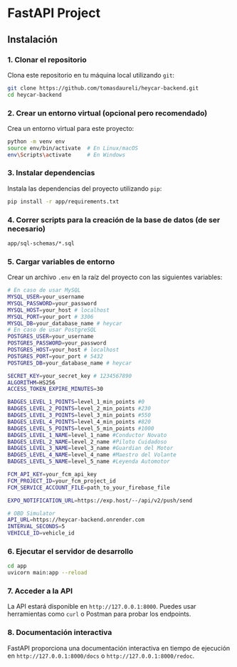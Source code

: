 # FastAPI Project

## Instalación

### 1. Clonar el repositorio

Clona este repositorio en tu máquina local utilizando `git`:

```bash
git clone https://github.com/tomasdaureli/heycar-backend.git
cd heycar-backend
```

### 2. Crear un entorno virtual (opcional pero recomendado)

Crea un entorno virtual para este proyecto:

```bash
python -m venv env
source env/bin/activate  # En Linux/macOS
env\Scripts\activate     # En Windows
```

### 3. Instalar dependencias

Instala las dependencias del proyecto utilizando `pip`:

```bash
pip install -r app/requirements.txt
```

### 4. Correr scripts para la creación de la base de datos (de ser necesario)

```bash
app/sql-schemas/*.sql
```

### 5. Cargar variables de entorno

Crear un archivo `.env` en la raíz del proyecto con las siguientes variables:

```bash
# En caso de usar MySQL
MYSQL_USER=your_username
MYSQL_PASSWORD=your_password
MYSQL_HOST=your_host # localhost
MYSQL_PORT=your_port # 3306
MYSQL_DB=your_database_name # heycar
# En caso de usar PostgreSQL
POSTGRES_USER=your_username
POSTGRES_PASSWORD=your_password
POSTGRES_HOST=your_host # localhost
POSTGRES_PORT=your_port # 5432
POSTGRES_DB=your_database_name # heycar

SECRET_KEY=your_secret_key # 1234567890
ALGORITHM=HS256
ACCESS_TOKEN_EXPIRE_MINUTES=30

BADGES_LEVEL_1_POINTS=level_1_min_points #0
BADGES_LEVEL_2_POINTS=level_2_min_points #230
BADGES_LEVEL_3_POINTS=level_3_min_points #550
BADGES_LEVEL_4_POINTS=level_4_min_points #820
BADGES_LEVEL_5_POINTS=level_5_min_points #1000
BADGES_LEVEL_1_NAME=level_1_name #Conductor Novato
BADGES_LEVEL_2_NAME=level_2_name #Piloto Cuidadoso
BADGES_LEVEL_3_NAME=level_3_name #Guardian del Motor
BADGES_LEVEL_4_NAME=level_4_name #Maestro del Volante
BADGES_LEVEL_5_NAME=level_5_name #Leyenda Automotor

FCM_API_KEY=your_fcm_api_key
FCM_PROJECT_ID=your_fcm_project_id
FCM_SERVICE_ACCOUNT_FILE=path_to_your_firebase_file

EXPO_NOTIFICATION_URL=https://exp.host/--/api/v2/push/send

# OBD Simulator
API_URL=https://heycar-backend.onrender.com
INTERVAL_SECONDS=5
VEHICLE_ID=vehicle_id
```

### 6. Ejecutar el servidor de desarrollo

```bash
cd app
uvicorn main:app --reload
```

### 7. Acceder a la API

La API estará disponible en `http://127.0.0.1:8000`. Puedes usar herramientas como `curl` o Postman para probar los endpoints.

### 8. Documentación interactiva

FastAPI proporciona una documentación interactiva en tiempo de ejecución en `http://127.0.0.1:8000/docs` o `http://127.0.0.1:8000/redoc`.
